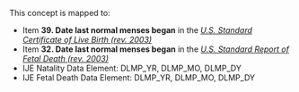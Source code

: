 This concept is mapped to:
* Item **39. Date last normal menses began** in the *[U.S. Standard Certificate of Live Birth (rev. 2003)](https://www.cdc.gov/nchs/data/dvs/birth11-03final-ACC.pdf)*
* Item **32. Date last normal menses began** in the *[U.S. Standard Report of Fetal Death (rev. 2003)](https://www.cdc.gov/nchs/data/dvs/FDEATH11-03finalACC.pdf)*
* IJE Natality Data Element: DLMP_YR, DLMP_MO, DLMP_DY
* IJE Fetal Death Data Element: DLMP_YR, DLMP_MO, DLMP_DY